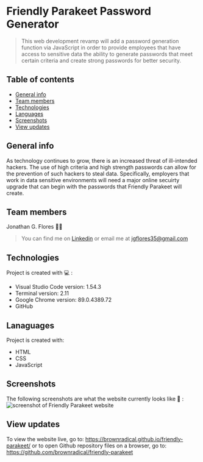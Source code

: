 # Friendly Parakeet Password Generator
> This web development revamp will add a password generation function via JavaScript in order to provide employees that have access to sensitive data the ability to generate passwords that meet certain criteria and create strong passwords for better security.


## Table of contents
* [General info](#general-info)
* [Team members](#team-members)
* [Technologies](#technologies)
* [Languages](#languages)
* [Screenshots](#screenshots)
* [View updates](#view-updates)

## General info
As technology continues to grow, there is an increased threat of ill-intended hackers. The use of high criteria and high strength passwords can allow for the prevention of such hackers to steal data. Specifically, employers that work in data sensitive environments will need a major online secuirty upgrade that can begin with the passwords that Friendly Parakeet will create. 

## Team members 
Jonathan G. Flores :technologist: 
>You can find me on [Linkedin](https://www.linkedin.com/in/brownradical "Add me on Linkedin") or email me at <jgflores35@gmail.com>
	
## Technologies 
Project is created with :computer: :
* Visual Studio Code version: 1.54.3
* Terminal version: 2.11
* Google Chrome version: 89.0.4389.72
* GitHub

## Lanaguages
Project is created with:
* HTML
* CSS
* JavaScript

## Screenshots 
The following screenshots are what the website currently looks like :camera_flash: :
![screenshot of Friendly Parakeet website](../develop/images/screenshot/)

	
## View updates
To view the website live, go to: https://brownradical.github.io/friendly-parakeet/ or to open Github repository files on a browser, go to: https://github.com/brownradical/friendly-parakeet
